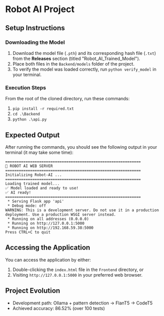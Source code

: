 # Robot AI Project

## Setup Instructions

### Downloading the Model
1. Download the model file (`.pth`) and its corresponding hash file (`.txt`) from the **Releases** section (titled "Robot_AI_Trained_Model").
2. Place both files in the `Backend/models` folder of the project.
3. To verify the model was loaded correctly, run `python verify_model` in your terminal.

### Execution Steps
From the root of the cloned directory, run these commands:

1. `pip install -r required.txt`
2. `cd .\Backend`
3. `python .\api.py`

## Expected Output
After running the commands, you should see the following output in your terminal (it may take some time):

```
============================================================
🤖 ROBOT AI WEB SERVER
============================================================
Initializing Robot-AI ...
============================================================
Loading trained model...
✅ Model loaded and ready to use!
✅ AI ready!
============================================================
 * Serving Flask app 'api'
 * Debug mode: off
WARNING: This is a development server. Do not use it in a production deployment. Use a production WSGI server instead.
 * Running on all addresses (0.0.0.0)
 * Running on http://127.0.0.1:5000
 * Running on http://192.168.59.38:5000
Press CTRL+C to quit
```

## Accessing the Application
You can access the application by either:
1. Double-clicking the `index.html` file in the `Frontend` directory, or
2. Visiting `http://127.0.0.1:5000` in your preferred web browser.

## Project Evolution
- Development path: Ollama + pattern detection → FlanT5 → CodeT5
- Achieved accuracy: 86.52% (over 100 tests)
